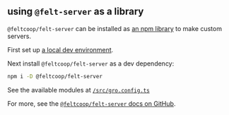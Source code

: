 ## using `@felt-server` as a library

`@feltcoop/felt-server` can be installed as
[an npm library](https://www.npmjs.com/package/@feltcoop/felt-server)
to make custom servers.

First set up [a local dev environment](/src/docs/getting-started.md).

Next install `@feltcoop/felt-server` as a dev dependency:

```bash
npm i -D @feltcoop/felt-server
```

See the available modules at [`/src/gro.config.ts`](/src/gro.config.ts)

For more, see the
[`@feltcoop/felt-server` docs on GitHub](https://github.com/feltcoop/felt-server).

